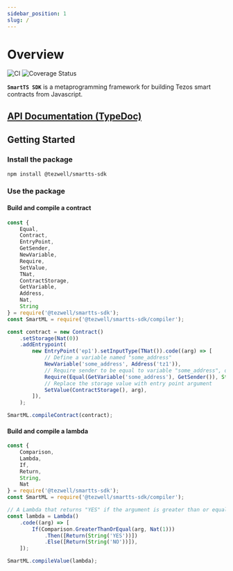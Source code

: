 ```yaml
---
sidebar_position: 1
slug: /
---
```


# Overview
![CI](https://github.com/RomarQ/smartts-sdk/workflows/CI/badge.svg)
![Coverage Status](https://coveralls.io/repos/github/RomarQ/smartts-sdk/badge.svg?branch=main)

**`SmartTS SDK`** is a metaprogramming framework for building Tezos smart contracts from Javascript.

## [API Documentation (TypeDoc)](https://romarq.github.io/smartts-sdk/api)

## Getting Started

### Install the package

```shell
npm install @tezwell/smartts-sdk
```

### Use the package

#### Build and compile a contract

```js
const {
    Equal,
    Contract,
    EntryPoint,
    GetSender,
    NewVariable,
    Require,
    SetValue,
    TNat,
    ContractStorage,
    GetVariable,
    Address,
    Nat,
    String
} = require('@tezwell/smartts-sdk');
const SmartML = require('@tezwell/smartts-sdk/compiler');

const contract = new Contract()
    .setStorage(Nat(0))
    .addEntrypoint(
        new EntryPoint('ep1').setInputType(TNat()).code((arg) => [
            // Define a variable named "some_address"
            NewVariable('some_address', Address('tz1')),
            // Require sender to be equal to variable "some_address", otherwise fail with "Not Admin!"
            Require(Equal(GetVariable('some_address'), GetSender()), String('Not Admin!')),
            // Replace the storage value with entry point argument
            SetValue(ContractStorage(), arg),
        ]),
    );

SmartML.compileContract(contract);
```

#### Build and compile a lambda

```js
const {
    Comparison,
    Lambda,
    If,
    Return,
    String,
    Nat
} = require('@tezwell/smartts-sdk');
const SmartML = require('@tezwell/smartts-sdk/compiler');

// A Lambda that returns "YES" if the argument is greater than or equal to Nat(10), returns "NO" otherwise.
const lambda = Lambda()
    .code((arg) => [
        If(Comparison.GreaterThanOrEqual(arg, Nat(1)))
            .Then([Return(String('YES'))])
            .Else([Return(String('NO'))]),
    ]);

SmartML.compileValue(lambda);
```
